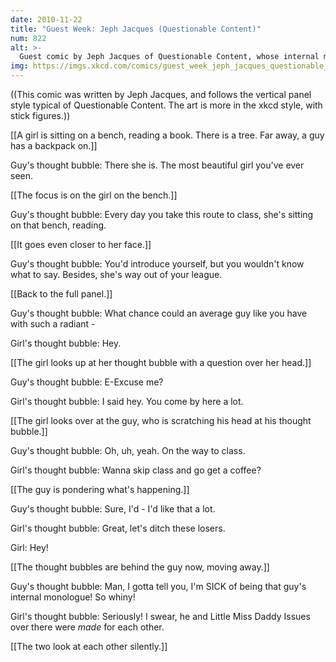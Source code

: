 ```yaml
---
date: 2010-11-22
title: "Guest Week: Jeph Jacques (Questionable Content)"
num: 822
alt: >-
  Guest comic by Jeph Jacques of Questionable Content, whose internal monologue hasn't been speaking to him for the past three years.
img: https://imgs.xkcd.com/comics/guest_week_jeph_jacques_questionable_content.png
---
```

((This comic was written by Jeph Jacques, and follows the vertical panel style typical of Questionable Content.  The art is more in the xkcd style, with stick figures.))

[[A girl is sitting on a bench, reading a book.  There is a tree.  Far away, a guy has a backpack on.]]

Guy's thought bubble: There she is. The most beautiful girl you've ever seen.

[[The focus is on the girl on the bench.]]

Guy's thought bubble: Every day you take this route to class, she's sitting on that bench, reading.

[[It goes even closer to her face.]]

Guy's thought bubble: You'd introduce yourself, but you wouldn't know what to say. Besides, she's way out of your league.

[[Back to the full panel.]]

Guy's thought bubble: What chance could an average guy like you have with such a radiant -

Girl's thought bubble: Hey.

[[The girl looks up at her thought bubble with a question over her head.]]

Guy's thought bubble: E-Excuse me?

Girl's thought bubble: I said hey.  You come by here a lot.

[[The girl looks over at the guy, who is scratching his head at his thought bubble.]]

Guy's thought bubble: Oh, uh, yeah.  On the way to class.

Girl's thought bubble: Wanna skip class and go get a coffee?

[[The guy is pondering what's happening.]]

Guy's thought bubble: Sure, I'd - I'd like that a lot.

Girl's thought bubble: Great, let's ditch these losers.

Girl: Hey!

[[The thought bubbles are behind the guy now, moving away.]]

Guy's thought bubble: Man, I gotta tell you, I'm SICK of being that guy's internal monologue! So whiny!

Girl's thought bubble: Seriously! I swear, he and Little Miss Daddy Issues over there were _made_ for each other.

[[The two look at each other silently.]]

